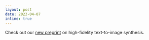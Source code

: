 ```yaml
---
layout: post
date: 2023-04-07
inline: true
---
```


Check out our [new preprint](https://arxiv.org/abs/2304.03869) on high-fidelity text-to-image synthesis.